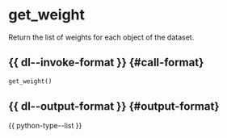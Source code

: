 # get_weight

Return the list of weights for each object of the dataset.

## {{ dl--invoke-format }} {#call-format}

```python
get_weight()
```

## {{ dl--output-format }} {#output-format}
{{ python-type--list }}
